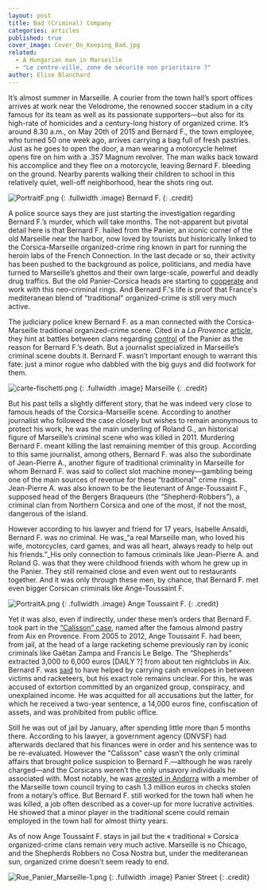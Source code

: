 ```yaml
---
layout: post
title: Bad (Criminal) Company
categories: articles
published: true
cover_image: Cover_On_Keeping_Bad.jpg
related: 
  - A Hungarian man in Marseille
  - "Le centre-ville, zone de sécurité non prioritaire ?"
author: Elise Blanchard
---
```





It’s almost summer in Marseille. A courier from the town hall’s sport offices arrives at work near the Velodrome, the renowned soccer stadium in a city famous for its team as well as its passionate supporters—but also for its high-rate of homicides and a century-long history of organized crime. It’s around 8.30 a.m., on May 20th of 2015 and Bernard F., the town employee, who turned 50 one week ago, arrives carrying a bag full of fresh pastries. Just as he goes to open the door, a man wearing a motorcycle helmet opens fire on him with a .357 Magnum revolver. The man walks back toward his accomplice and they flee on a motorcycle, leaving Bernard F. bleeding on the ground. Nearby parents walking their children to school in this relatively quiet, well-off neighborhood, hear the shots ring out. 

![PortraitF.png]({{site.baseurl}}/img/PortraitF.png)
{: .fullwidth .image}
Bernard F.
{: .credit}

A police source says they are just starting the investigation regarding Bernard F.’s murder, which will take months. The not-apparent but pivotal detail here is that Bernard F. hailed from the Panier, an iconic corner of the old Marseille near the harbor, now loved by tourists but historically linked to the Corsica-Marseille organized-crime ring known in part for running the heroin labs of the French Connection. In the last decade or so, their activity has been pushed to the background as police, politicians, and media have turned to Marseille’s ghettos and their own large-scale, powerful and deadly drug traffics. But the old Panier-Corsica heads are starting to [cooperate](http://www.laprovence.com/article/actualites/3490484/marseille-linquietante-alliance-du-milieu-et-des-bandits-des-cites.html) and work with this neo-criminal rings. And Bernard F.'s life is proof that France's mediteranean blend of "traditional" organized-crime is still very much active. 

The judiciary police knew Bernard F. as a man connected with the Corsica-Marseille traditional organized-crime scene. Cited in a _La Provence_ [article](http://www.laprovence.com/article/actualites/3412605/marseille-execution-sur-le-chemin-de-lecole.html), they hint at battles between clans regarding [control](http://www.leparisien.fr/espace-premium/actu/abattu-pres-du-stade-velodrome-20-05-2015-4785717.php) of the Panier as the reason for Bernard F.’s death. But a journalist specialized in Marseille’s criminal scene doubts it. Bernard F. wasn’t important enough to warrant this fate: just a minor rogue who dabbled with the big guys and did footwork for them. 

![carte-fischetti.png]({{site.baseurl}}/img/carte-fischetti.png)
{: .fullwidth .image}
Marseille
{: .credit}

But his past tells a slightly different story, that he was indeed very close to famous heads of the Corsica-Marseille scene. According to another journalist who followed the case closely but wishes to remain anonymous to protect his work, he was the main underling of Roland G., an historical figure of Marseille’s criminal scene who was killed in 2011. Murdering Bernard F. meant killing the last remaining member of this group. According to this same journalist, among others, Bernard F. was also the subordinate of Jean-Pierre A., another figure of traditional criminality in Marseille for whom Bernard F. was said to collect slot machine money—gambling being one of the main sources of revenue for these “traditional” crime rings. Jean-Pierre A. was also known to be the lieutenant of Ange-Toussaint F., supposed head of the Bergers Braqueurs (the “Shepherd-Robbers”), a criminal clan from Northern Corsica and one of the most, if not the most, dangerous of the island.
  
 
However according to his lawyer and friend for 17 years, Isabelle Ansaldi, Bernard F. was no criminal. He was_“a real Marseille man, who loved his wife, motorcycles, card games, and was all heart, always ready to help out his friends.”_His only connection to famous criminals like Jean-Pierre A. and Roland G. was that they were childhood friends with whom he grew up in the Panier. They still remained close and even went out to restaurants together. And it was only through these men, by chance, that Bernard F. met even bigger Corsican criminals like Ange-Toussaint F.

![PortraitA.png]({{site.baseurl}}/img/PortraitA.png)
{: .fullwidth .image}
Ange Toussaint F.
{: .credit}

 
Yet it was also, even if indirectly, under these men’s orders that Bernard F. took part in the [“Calisson” case](http://www.lexpress.fr/actualite/societe/aix-en-provence-la-rancon-de-la-pegre_1225322.html), named after the famous almond pastry from Aix en Provence. From 2005 to 2012, Ange Toussaint F. had been, from jail, at the head of a large racketing scheme previously ran by iconic criminals like Gaëtan Zampa and Francis Le Belge. The “Shepherds” extracted 3,000 to 6,000 euros [DAILY ?] from about ten nightclubs in Aix. Bernard F. was [said](http://www.laprovence.com/article/actualites/3412392/execution-sur-le-chemin-de-lecole-a-marseille.html) to have helped by carrying cash envelopes in between victims and racketeers, but his exact role remains unclear. For this, he was accused of extortion committed by an organized group, conspiracy, and unexplained income. He was acquitted for all accusations but the latter, for which he received a two-year sentence, a 14,000 euros fine, confiscation of assets, and was prohibited from public office.
 
 
Still he was out of jail by January, after spending little more than 5 months there. According to his lawyer, a government agency (DNVSF) had afterwards declared that his finances were in order and his sentence was to be re-evaluated. However the "Calisson" case wasn’t the only criminal affairs that brought police suspicion to Bernard F.—although he was rarely charged—and the Corsicans weren’t the only unsavory individuals he associated with. Most notably, he was [arrested in Andorra](http://www.lamarseillaise.fr/marseille/faits-divers-justice/38939-petit-ber-bandit-coursier-de-la-mairie-a-ete-abattu) with a member of the Marseille town council trying to cash 1.3 million euros in checks stolen from a notary’s office. But Bernard F. still worked for the town hall when he was killed, a job often described as a cover-up for more lucrative activities. He showed that a minor player in the traditional scene could remain employed in the town hall for almost thirty years.
 
As of now Ange Toussaint F. stays in jail but the « traditional » Corsica organized-crime clans remain very much active. Marseille is no Chicago, and the Shepherds Robbers no Cosa Nostra but, under the mediteranean sun, organized crime doesn’t seem ready to end.


![Rue_Panier_Marseille-1.png]({{site.baseurl}}/img/Rue_Panier_Marseille-1.png)
{: .fullwidth .image}
Panier Street
{: .credit}
